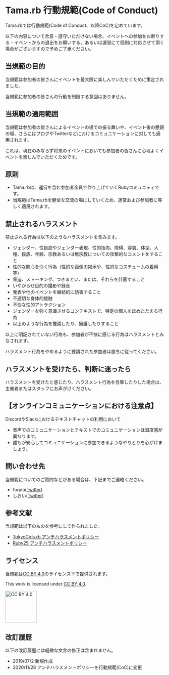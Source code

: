 # Tama.rb 行動規範(Code of Conduct)

Tama.rbでは行動規範(Code of Conduct、以降CoC)を定めています。

以下の内容について合意・遵守いただけない場合、イベントへの参加をお断りする・イベントからの退出をお願いする、あるいは運営にて個別に対応させて頂く場合がございますので予めご了承ください。

## 当規範の目的

当規範は参加者の皆さんにイベントを最大限に楽しんでいただくために策定されました。

当規範に参加者の皆さんの行動を制限する意図はありません。

## 当規範の適用範囲

当規範は参加者の皆さんによるイベントの場での振る舞いや、イベント後の懇親の場、さらにはブログやTwitterなどにおけるコミュニケーションに対しても適用されます。

これは、現在のみならず将来のイベントにおいても参加者の皆さんに心地よくイベントを楽しんでいただくためです。

## 原則
* Tama.rbは、運営を含む参加者全員で作り上げていくRubyコミュニティです。
* 当規範はTama.rbを健全な交流の場にしていくため、運営および参加者に等しく適用されます。

## 禁止されるハラスメント

禁止される行為は以下のようなハラスメントを含みます。

* ジェンダー、性自認やジェンダー表現、性的指向、障碍、容貌、体型、人種、民族、年齢、宗教あるいは無宗教についての攻撃的なコメントをすること
* 性的な関心を引く行為（性的な画像の掲示や、性的なコスチュームの着用等）
* 脅迫、ストーキング、つきまとい、または、それらを計画すること
* いやがらせ目的の撮影や録音
* 発表や他のイベントを継続的に妨害すること
* 不適切な身体的接触
* 不快な性的アトラクション
* ジェンダーを強く意識させるコンテキストで、特定の個人をほめたたえる行為
* 以上のような行為を推奨したり、擁護したりすること

以上に明記されていない行為も、参加者が不快に感じる行為はハラスメントとみなされます。

ハラスメント行為をやめるように要請された参加者は直ちに従ってください。

## ハラスメントを受けたら、判断に迷ったら

ハラスメントを受けたと感じたり、ハラスメント行為を目撃したりした場合は、主催者またはスタッフにお声がけください。

## 【オンラインコミュニケーションにおける注意点】
DiscordやSlackにおけるテキストチャットの利用において
* 音声でのコミュニケーションとテキストでのコミュニケーションは温度感が異なります。
* 誰もが安心してコミュニケーションに参加できるようなやりとりを心がけましょう。

## 問い合わせ先

当規範についてのご質問などがある場合は、下記までご連絡ください。
* fuqda([Twitter](https://twitter.com/fuqda90))
* しおい([Twitter](https://twitter.com/coe401_))

## 参考文献

当規範は以下のものを参考にして作られました。

* [TokyoGirls.rb アンチハラスメントポリシー](https://gist.github.com/JunichiIto/7a080f1cfb0ae27ef600c14b94a02db7)
* [Ruby25 アンチハラスメントポリシー](http://25.ruby.or.jp/coc.ja.html)

## ライセンス

当規範は[CC BY 4.0](https://creativecommons.org/licenses/by/4.0/deed.ja)のライセンス下で提供されます。

This work is licensed under [CC BY 4.0](https://creativecommons.org/licenses/by/4.0/deed.en).

<img width="100" alt="CC BY 4.0" src="https://user-images.githubusercontent.com/1148320/52528111-d1924580-2d18-11e9-949e-9c0bd158a3f2.png">

## 改訂履歴

以下の改訂履歴には軽微な文言の修正は含まれません。

* 2019/07/2 新規作成
* 2020/11/28 アンチハラスメントポリシーを行動規範(CoC)に変更
